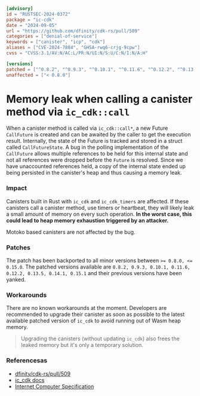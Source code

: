 ```toml
[advisory]
id = "RUSTSEC-2024-0372"
package = "ic-cdk"
date = "2024-09-05"
url = "https://github.com/dfinity/cdk-rs/pull/509"
categories = ["denial-of-service"]
keywords = ["canister", "icp", "cdk"]
aliases = ["CVE-2024-7884", "GHSA-rwq6-crjg-9cpw"]
cvss = "CVSS:3.1/AV:N/AC:L/PR:N/UI:N/S:U/C:N/I:N/A:H"

[versions]
patched = ["^0.8.2", "^0.9.3", "^0.10.1", "^0.11.6", "^0.12.2", "^0.13.5", "^0.14.1", "^0.15.1", ">= 0.16.0"]
unaffected = ["< 0.8.0"]
```
# Memory leak when calling a canister method via `ic_cdk::call`

When a canister method is called via `ic_cdk::call*`, a new Future `CallFuture` is created  and can be awaited by the caller to get the execution result. Internally, the state of the Future is tracked and stored in a struct called `CallFutureState`.  A bug in the polling implementation of the `CallFuture` allows multiple references to be held for this internal state and not all references were dropped before the `Future` is resolved. Since we have unaccounted references held, a copy of the internal state ended up being persisted in the canister's heap and thus causing a memory leak. 

### Impact
Canisters built in Rust with `ic_cdk` and `ic_cdk_timers` are affected. If these canisters call a canister method, use timers or heartbeat, they will likely leak a small amount of memory on every such operation. **In the worst case, this could lead to heap memory exhaustion triggered by an attacker.**

Motoko based canisters are not affected by the bug.

### Patches
The patch has been backported to all minor versions between `>= 0.8.0, <= 0.15.0`. The patched versions available are `0.8.2, 0.9.3, 0.10.1, 0.11.6, 0.12.2, 0.13.5, 0.14.1, 0.15.1` and their previous versions have been yanked. 

### Workarounds
There are no known workarounds at the moment. Developers are recommended to upgrade their canister as soon as possible to the latest available patched version of `ic_cdk` to avoid running out of Wasm heap memory. 

> Upgrading the canisters (without updating `ic_cdk`) also frees the leaked memory but it's only a temporary solution.

### Referencesas
- [dfinity/cdk-rs/pull/509](https://github.com/dfinity/cdk-rs/pull/509)
- [ic_cdk docs](https://docs.rs/ic-cdk/latest/ic_cdk/)
- [Internet Computer Specification](https://internetcomputer.org/docs/current/references/ic-interface-spec)

